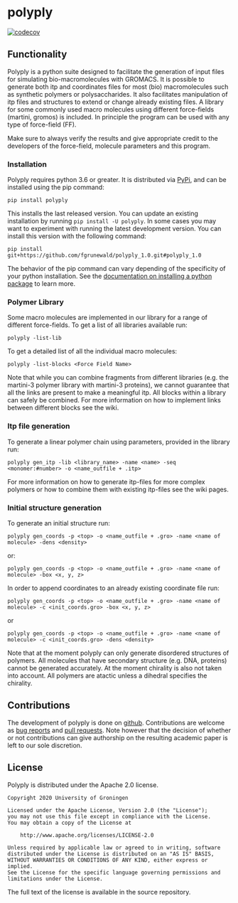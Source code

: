 # polyply

[![codecov](https://codecov.io/gh/marrink-lab/polyply_1.0/branch/master/graph/badge.svg)](https://codecov.io/gh/marrink-lab/polyply_1.0)

## Functionality
Polyply is a python suite designed to facilitate the generation of input files for simulating
bio-macromolecules with GROMACS. It is possible to generate both itp and coordinates files for most
(bio) macromolecules such as synthetic polymers or polysaccharides. It also facilitates
manipulation of itp files and structures to extend or change already existing files. A library for
some commonly used macro molecules using different force-fields (martini, gromos) is included.
In principle the program can be used with any type of force-field (FF).

Make sure to always verify the results and give appropriate credit to the developers of the
force-field, molecule parameters and this program.

### Installation
Polyply requires python 3.6 or greater. It is distributed via [PyPi][pypi_polyply], and can be installed 
using the pip command:
```
pip install polyply
```
This installs the last released version. You can update an existing installation by running `pip install -U polyply`. 
In some cases you may want to experiment with running the latest development version. You can install this 
version with the following command:
```
pip install git+https://github.com/fgrunewald/polyply_1.0.git#polyply_1.0
```
The behavior of the pip command can vary depending of the specificity of your python installation. See the 
[documentation on installing a python package][pipdoc] to learn more.

### Polymer Library
Some macro molecules are implemented in our library for a range of different force-fields.
To get a list of all libraries available run:
```
polyply -list-lib
```
To get a detailed list of all the individual macro molecules:
```
polyply -list-blocks <Force Field Name>
```
Note that while you can combine fragments from different libraries (e.g. the martini-3 polymer
library with martini-3 proteins), we cannot guarantee that all the links are present to make a
meaningful itp. All blocks within a library can safely be combined. For more information on how
to implement links between different blocks see the wiki.

### Itp file generation
To generate a linear polymer chain using parameters, provided in the library run:
```
polyply gen_itp -lib <library_name> -name <name> -seq <monomer:#number> -o <name_outfile + .itp>
```

For more information on how to generate itp-files for more complex polymers or how
to combine them with existing itp-files see the wiki pages.

### Initial structure generation
To generate an initial structure run:
```
polyply gen_coords -p <top> -o <name_outfile + .gro> -name <name of molecule> -dens <density>
```
or:
```
polyply gen_coords -p <top> -o <name_outfile + .gro> -name <name of molecule> -box <x, y, z>
```
In order to append coordinates to an already existing coordinate file run:
```
polyply gen_coords -p <top> -o <name_outfile + .gro> -name <name of molecule> -c <init_coords.gro> -box <x, y, z>
```
or
```
polyply gen_coords -p <top> -o <name_outfile + .gro> -name <name of molecule> -c <init_coords.gro> -dens <density>
```
Note that at the moment polyply can only generate disordered structures of polymers. All molecules
that have secondary structure (e.g. DNA, proteins) cannot be generated accurately. At the moment
chirality is also not taken into account. All polymers are atactic unless a dihedral specifies the 
chirality.

## Contributions
The development of polyply is done on [github]. Contributions
are welcome as [bug reports] and [pull requests]. Note however that the
decision of whether or not contributions can give authorship on the resulting
academic paper is left to our sole discretion.

## License

Polyply is distributed under the Apache 2.0 license.

    Copyright 2020 University of Groningen

	Licensed under the Apache License, Version 2.0 (the "License");
	you may not use this file except in compliance with the License.
	You may obtain a copy of the License at

		http://www.apache.org/licenses/LICENSE-2.0

	Unless required by applicable law or agreed to in writing, software
	distributed under the License is distributed on an "AS IS" BASIS,
	WITHOUT WARRANTIES OR CONDITIONS OF ANY KIND, either express or implied.
	See the License for the specific language governing permissions and
	limitations under the License.

The full text of the license is available in the source repository.

[github]: https://github.com/marrink-lab/polyply_1.0
[bug reports]: https://github.com/marrink-lab/polyply_1.0/issues
[pull requests]: https://github.com/marrink-lab/polyply_1.0/pulls
[pypi_polyply]: https://pypi.org/project/polyply/
[pipdoc]: https://packaging.python.org/tutorials/installing-packages/#installing-packages
